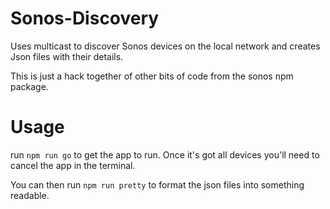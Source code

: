 # Sonos-Discovery
Uses multicast to discover Sonos devices on the local network and creates Json files with their details. 

This is just a hack together of other bits of code from the sonos npm package.

# Usage

run ```npm run go``` to get the app to run. Once it's got all devices you'll need to cancel the app in the terminal. 

You can then run ```npm run pretty``` to format the json files into something readable.
